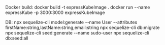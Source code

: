Docker build:
    docker build -t expressKubeImage .
    docker run --name expressKube -p 3000:3000 expressKubeImage

DB:
npx sequelize-cli model:generate --name User --attributes firstName:string,lastName:string,email:string
npx sequelize-cli db:migrate
npx sequelize-cli seed:generate --name sudo-user
npx sequelize-cli db:seed:all